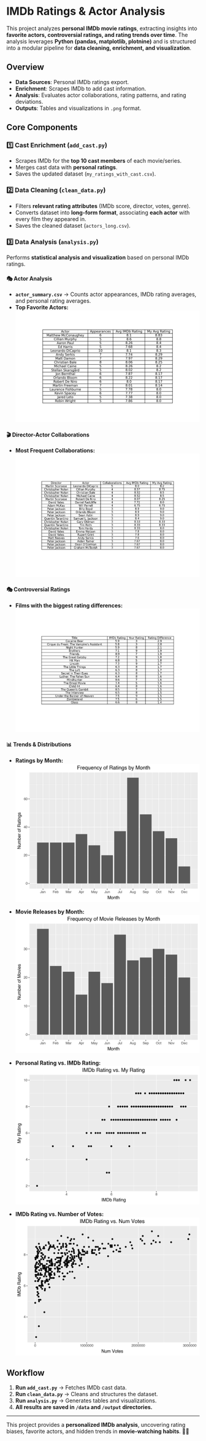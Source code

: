 # IMDb Ratings & Actor Analysis

This project analyzes **personal IMDb movie ratings**, extracting insights into **favorite actors, controversial ratings, and rating trends over time**. The analysis leverages **Python (pandas, matplotlib, plotnine)** and is structured into a modular pipeline for **data cleaning, enrichment, and visualization**.

## **Overview**
- **Data Sources**: Personal IMDb ratings export.  
- **Enrichment**: Scrapes IMDb to add cast information.  
- **Analysis**: Evaluates actor collaborations, rating patterns, and rating deviations.  
- **Outputs**: Tables and visualizations in `.png` format.  

## **Core Components**
### **1️⃣ Cast Enrichment (`add_cast.py`)**
- Scrapes IMDb for the **top 10 cast members** of each movie/series.
- Merges cast data with **personal ratings**.
- Saves the updated dataset (`my_ratings_with_cast.csv`).

### **2️⃣ Data Cleaning (`clean_data.py`)**
- Filters **relevant rating attributes** (IMDb score, director, votes, genre).
- Converts dataset into **long-form format**, associating **each actor** with every film they appeared in.
- Saves the cleaned dataset (`actors_long.csv`).

### **3️⃣ Data Analysis (`analysis.py`)**
Performs **statistical analysis and visualization** based on personal IMDb ratings.

#### 🎭 **Actor Analysis**
- **`actor_summary.csv`** → Counts actor appearances, IMDb rating averages, and personal rating averages.
- **Top Favorite Actors:**  
  ![Favorite Actors Table](output/favorite_actors_table.png)

#### 🎬 **Director-Actor Collaborations**
- **Most Frequent Collaborations:**  
  ![Top Collaborations](output/top_collaborations_table.png)

#### 🎭 **Controversial Ratings**
- **Films with the biggest rating differences:**  
  ![Controversial Ratings](output/controversial_table.png)

#### 📊 **Trends & Distributions**
- **Ratings by Month:**  
  ![Ratings by Month Histogram](output/rating_month_histogram.png)

- **Movie Releases by Month:**  
  ![Movie Release Month Histogram](output/release_month_histogram.png)

- **Personal Rating vs. IMDb Rating:**  
  ![Ratings Scatterplot](output/ratings_scatterplot.png)

- **IMDb Rating vs. Number of Votes:**  
  ![Votes Scatterplot](output/votes_scatterplot.png)

## **Workflow**
1. **Run `add_cast.py`** → Fetches IMDb cast data.  
2. **Run `clean_data.py`** → Cleans and structures the dataset.  
3. **Run `analysis.py`** → Generates tables and visualizations.  
4. **All results are saved in `/data` and `/output` directories.**  

---

This project provides a **personalized IMDb analysis**, uncovering rating biases, favorite actors, and hidden trends in **movie-watching habits**. 🎥✨
